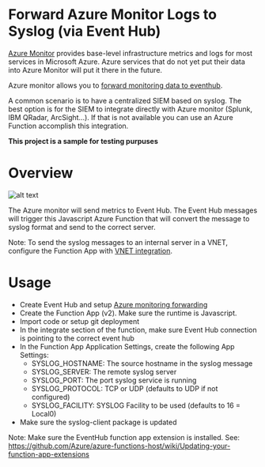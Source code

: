 # Forward Azure Monitor Logs to Syslog (via Event Hub)

[Azure Monitor](https://docs.microsoft.com/en-us/azure/monitoring-and-diagnostics/monitoring-overview-azure-monitor) provides base-level infrastructure metrics and logs for most services in Microsoft Azure. Azure services that do not yet put their data into Azure Monitor will put it there in the future.

Azure monitor allows you to [forward monitoring data to eventhub](https://docs.microsoft.com/en-us/azure/azure-monitor/platform/stream-monitoring-data-event-hubs).

A common scenario is to have a centralized SIEM based on syslog. The best option is for the SIEM to integrate directly with Azure monitor (Splunk, IBM QRadar, ArcSight...). If that is not available you can use an Azure Function accomplish this integration. 

**This project is a sample for testing purpuses**

# Overview
![alt text](https://github.com/miguelangelopereira/azuremonitor2syslog/blob/master/media/azuremonitor2syslog_overview.png "azuremonitor2syslog")

The Azure monitor will send metrics to Event Hub. The Event Hub messages will trigger this Javascript Azure Function that will convert the message to syslog format and send to the correct server.

Note: To send the syslog messages to an internal server in a VNET, configure the Function App with [VNET integration](https://docs.microsoft.com/en-us/azure/app-service/web-sites-integrate-with-vnet).

# Usage
* Create Event Hub and setup [Azure monitoring forwarding](https://azure.microsoft.com/en-us/blog/azure-monitor-send-monitoring-data-to-an-event-hub/)
* Create the Function App (v2). Make sure the runtime is Javascript.
* Import code or setup git deployment
* In the integrate section of the function, make sure Event Hub connection is pointing to the correct event hub
* In the Function App Application Settings, create the following App Settings:
  * SYSLOG_HOSTNAME: The source hostname in the syslog message
  * SYSLOG_SERVER: The remote syslog server
  * SYSLOG_PORT: The port syslog service is running
  * SYSLOG_PROTOCOL: TCP or UDP (defaults to UDP if not configured)
  * SYSLOG_FACILITY: SYSLOG Facility to be used (defaults to 16 = Local0)
 * Make sure the syslog-client package is updated
  
  
  Note: Make sure the EventHub function app extension is installed. See: https://github.com/Azure/azure-functions-host/wiki/Updating-your-function-app-extensions








